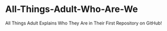 # All-Things-Adult-Who-Are-We
All Things Adult Explains Who They Are in Their First Repository on GitHub!
